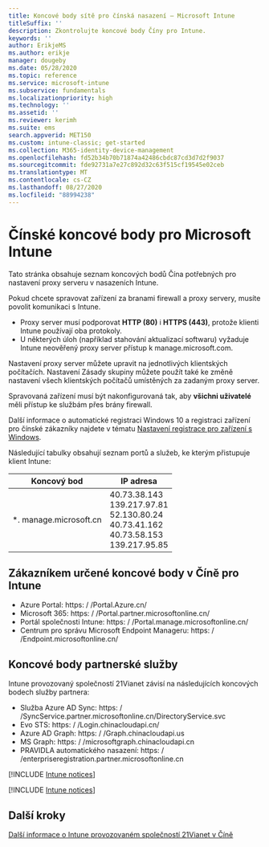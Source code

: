 ```yaml
---
title: Koncové body sítě pro čínská nasazení – Microsoft Intune
titleSuffix: ''
description: Zkontrolujte koncové body Číny pro Intune.
keywords: ''
author: ErikjeMS
ms.author: erikje
manager: dougeby
ms.date: 05/28/2020
ms.topic: reference
ms.service: microsoft-intune
ms.subservice: fundamentals
ms.localizationpriority: high
ms.technology: ''
ms.assetid: ''
ms.reviewer: kerimh
ms.suite: ems
search.appverid: MET150
ms.custom: intune-classic; get-started
ms.collection: M365-identity-device-management
ms.openlocfilehash: fd52b34b70b71874a42486cbdc87cd3d7d2f9037
ms.sourcegitcommit: fde92731a7e27c892d32c63f515cf19545e02ceb
ms.translationtype: MT
ms.contentlocale: cs-CZ
ms.lasthandoff: 08/27/2020
ms.locfileid: "88994238"
---
```

# <a name="china-endpoints-for-microsoft-intune"></a>Čínské koncové body pro Microsoft Intune

Tato stránka obsahuje seznam koncových bodů Čína potřebných pro nastavení proxy serveru v nasazeních Intune.

Pokud chcete spravovat zařízení za branami firewall a proxy servery, musíte povolit komunikaci s Intune.

- Proxy server musí podporovat **HTTP (80)** i **HTTPS (443)**, protože klienti Intune používají oba protokoly.
- U některých úloh (například stahování aktualizací softwaru) vyžaduje Intune neověřený proxy server přístup k manage.microsoft.com.

Nastavení proxy server můžete upravit na jednotlivých klientských počítačích. Nastavení Zásady skupiny můžete použít také ke změně nastavení všech klientských počítačů umístěných za zadaným proxy server.

Spravovaná zařízení musí být nakonfigurovaná tak, aby **všichni uživatelé** měli přístup ke službám přes brány firewall.

Další informace o automatické registraci Windows 10 a registraci zařízení pro čínské zákazníky najdete v tématu [Nastavení registrace pro zařízení s Windows](../enrollment/windows-enroll.md#windows-10-auto-enrollment-and-device-registration).

Následující tabulky obsahují seznam portů a služeb, ke kterým přistupuje klient Intune:

|**Koncový bod**|**IP adresa**|
|---------------------|-----------|
|*. manage.microsoft.cn | 40.73.38.143<br>139.217.97.81<br>52.130.80.24<br>40.73.41.162<br>40.73.58.153<br>139.217.95.85 |


## <a name="intune-customer-designated-endpoints-in-china"></a>Zákazníkem určené koncové body v Číně pro Intune
- Azure Portal: https: \/ /Portal.Azure.cn/
- Microsoft 365: https: \/ /Portal.partner.microsoftonline.cn/
- Portál společnosti Intune: https: \/ /Portal.manage.microsoftonline.cn/
- Centrum pro správu Microsoft Endpoint Manageru: https: \/ /Endpoint.microsoftonline.cn/


## <a name="partner-service-endpoints"></a>Koncové body partnerské služby

Intune provozovaný společností 21Vianet závisí na následujících koncových bodech služby partnera:
- Služba Azure AD Sync: https: \/ /SyncService.partner.microsoftonline.cn/DirectoryService.svc
- Evo STS: https: \/ /Login.chinacloudapi.cn/
- Azure AD Graph: https: \/ /Graph.chinacloudapi.us
- MS Graph: https: \/ /microsoftgraph.chinacloudapi.cn
- PRAVIDLA automatického nasazení: https: \/ /enterpriseregistration.partner.microsoftonline.cn

[!INCLUDE [Intune notices](../includes/windows-push-notification-services.md)]

[!INCLUDE [Intune notices](../includes/apple-device-network-information.md)]

## <a name="next-steps"></a>Další kroky
[Další informace o Intune provozovaném společností 21Vianet v Číně](china.md)

